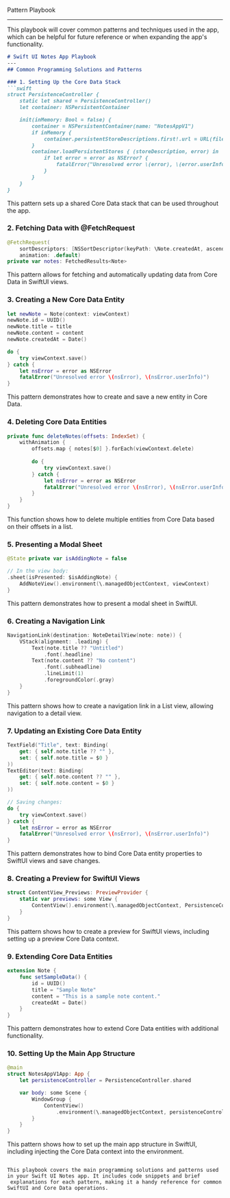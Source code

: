 Pattern Playbook

- - - -

This playbook will cover common patterns and techniques used in the app, which can be helpful
for future reference or when expanding the app's functionality.


```markdown
# Swift UI Notes App Playbook
---
## Common Programming Solutions and Patterns

### 1. Setting Up the Core Data Stack
```swift
struct PersistenceController {
    static let shared = PersistenceController()
    let container: NSPersistentContainer

    init(inMemory: Bool = false) {
        container = NSPersistentContainer(name: "NotesAppV1")
        if inMemory {
            container.persistentStoreDescriptions.first!.url = URL(fileURLWithPath: "/dev/null")
        }
        container.loadPersistentStores { (storeDescription, error) in
            if let error = error as NSError? {
                fatalError("Unresolved error \(error), \(error.userInfo)")
            }
        }
    }
}
```
This pattern sets up a shared Core Data stack that can be used throughout the app.

### 2. Fetching Data with @FetchRequest
```swift
@FetchRequest(
    sortDescriptors: [NSSortDescriptor(keyPath: \Note.createdAt, ascending: false)],
    animation: .default)
private var notes: FetchedResults<Note>
```
This pattern allows for fetching and automatically updating data from Core Data in SwiftUI views.

### 3. Creating a New Core Data Entity
```swift
let newNote = Note(context: viewContext)
newNote.id = UUID()
newNote.title = title
newNote.content = content
newNote.createdAt = Date()

do {
    try viewContext.save()
} catch {
    let nsError = error as NSError
    fatalError("Unresolved error \(nsError), \(nsError.userInfo)")
}
```
This pattern demonstrates how to create and save a new entity in Core Data.

### 4. Deleting Core Data Entities
```swift
private func deleteNotes(offsets: IndexSet) {
    withAnimation {
        offsets.map { notes[$0] }.forEach(viewContext.delete)
        
        do {
            try viewContext.save()
        } catch {
            let nsError = error as NSError
            fatalError("Unresolved error \(nsError), \(nsError.userInfo)")
        }
    }
}
```
This function shows how to delete multiple entities from Core Data based on their offsets in a list.

### 5. Presenting a Modal Sheet
```swift
@State private var isAddingNote = false

// In the view body:
.sheet(isPresented: $isAddingNote) {
    AddNoteView().environment(\.managedObjectContext, viewContext)
}
```
This pattern demonstrates how to present a modal sheet in SwiftUI.

### 6. Creating a Navigation Link
```swift
NavigationLink(destination: NoteDetailView(note: note)) {
    VStack(alignment: .leading) {
        Text(note.title ?? "Untitled")
            .font(.headline)
        Text(note.content ?? "No content")
            .font(.subheadline)
            .lineLimit(1)
            .foregroundColor(.gray)
    }
}
```
This pattern shows how to create a navigation link in a List view, allowing navigation to a detail view.

### 7. Updating an Existing Core Data Entity
```swift
TextField("Title", text: Binding(
    get: { self.note.title ?? "" },
    set: { self.note.title = $0 }
))
TextEditor(text: Binding(
    get: { self.note.content ?? "" },
    set: { self.note.content = $0 }
))

// Saving changes:
do {
    try viewContext.save()
} catch {
    let nsError = error as NSError
    fatalError("Unresolved error \(nsError), \(nsError.userInfo)")
}
```
This pattern demonstrates how to bind Core Data entity properties to SwiftUI views and save changes.

### 8. Creating a Preview for SwiftUI Views
```swift
struct ContentView_Previews: PreviewProvider {
    static var previews: some View {
        ContentView().environment(\.managedObjectContext, PersistenceController.preview.container.viewContext)
    }
}
```
This pattern shows how to create a preview for SwiftUI views, including setting up a preview Core Data context.

### 9. Extending Core Data Entities
```swift
extension Note {
    func setSampleData() {
        id = UUID()
        title = "Sample Note"
        content = "This is a sample note content."
        createdAt = Date()
    }
}
```
This pattern demonstrates how to extend Core Data entities with additional functionality.

### 10. Setting Up the Main App Structure
```swift
@main
struct NotesAppV1App: App {
    let persistenceController = PersistenceController.shared

    var body: some Scene {
        WindowGroup {
            ContentView()
                .environment(\.managedObjectContext, persistenceController.container.viewContext)
        }
    }
}
```
This pattern shows how to set up the main app structure in SwiftUI, including injecting the Core Data context into the environment.
```

This playbook covers the main programming solutions and patterns used in your Swift UI Notes app. It includes code snippets and brief
 explanations for each pattern, making it a handy reference for common SwiftUI and Core Data operations.


